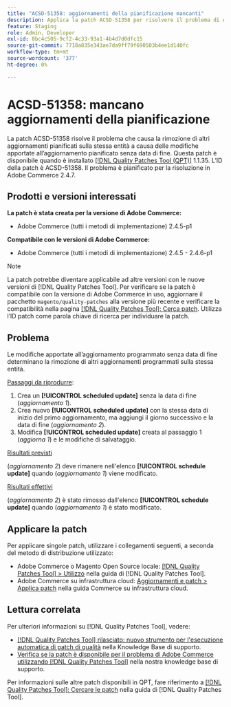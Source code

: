 ```yaml
---
title: "ACSD-51358: aggiornamenti della pianificazione mancanti"
description: Applica la patch ACSD-51358 per risolvere il problema di Adobe Commerce, in cui le modifiche all’aggiornamento pianificato senza data di fine determinano la rimozione di altri aggiornamenti pianificati sulla stessa entità.
feature: Staging
role: Admin, Developer
exl-id: 8bc4c505-9cf2-4c33-93a1-4b4d7d0dfc15
source-git-commit: 7718a835e343ae7da9ff79f690503b4ee1d140fc
workflow-type: tm+mt
source-wordcount: '377'
ht-degree: 0%

---
```


# ACSD-51358: mancano aggiornamenti della pianificazione

La patch ACSD-51358 risolve il problema che causa la rimozione di altri aggiornamenti pianificati sulla stessa entità a causa delle modifiche apportate all’aggiornamento pianificato senza data di fine. Questa patch è disponibile quando è installato [[!DNL Quality Patches Tool (QPT)]](/help/announcements/adobe-commerce-announcements/magento-quality-patches-released-new-tool-to-self-serve-quality-patches.md) 1.1.35. L’ID della patch è ACSD-51358. Il problema è pianificato per la risoluzione in Adobe Commerce 2.4.7.

## Prodotti e versioni interessati

**La patch è stata creata per la versione di Adobe Commerce:**

* Adobe Commerce (tutti i metodi di implementazione) 2.4.5-p1

**Compatibile con le versioni di Adobe Commerce:**

* Adobe Commerce (tutti i metodi di implementazione) 2.4.5 - 2.4.6-p1

>[!NOTE]
>
>La patch potrebbe diventare applicabile ad altre versioni con le nuove versioni di [!DNL Quality Patches Tool]. Per verificare se la patch è compatibile con la versione di Adobe Commerce in uso, aggiornare il pacchetto `magento/quality-patches` alla versione più recente e verificare la compatibilità nella pagina [[!DNL Quality Patches Tool]: Cerca patch](https://experienceleague.adobe.com/tools/commerce-quality-patches/index.html?lang=it). Utilizza l’ID patch come parola chiave di ricerca per individuare la patch.

## Problema

Le modifiche apportate all’aggiornamento programmato senza data di fine determinano la rimozione di altri aggiornamenti programmati sulla stessa entità.

<u>Passaggi da riprodurre</u>:

1. Crea un **[!UICONTROL scheduled update]** senza la data di fine (*aggiornamento 1*).
1. Crea nuovo **[!UICONTROL scheduled update]** con la stessa data di inizio del primo aggiornamento, ma aggiungi il giorno successivo e la data di fine (*aggiornamento 2*).
1. Modifica **[!UICONTROL scheduled update]** creata al passaggio 1 (*aggiorna 1*) e le modifiche di salvataggio.

<u>Risultati previsti</u>

(*aggiornamento 2*) deve rimanere nell&#39;elenco **[!UICONTROL schedule update]** quando (*aggiornamento 1*) viene modificato.

<u>Risultati effettivi</u>

(*aggiornamento 2*) è stato rimosso dall&#39;elenco **[!UICONTROL schedule update]** quando (*aggiornamento 1*) è stato modificato.

## Applicare la patch

Per applicare singole patch, utilizzare i collegamenti seguenti, a seconda del metodo di distribuzione utilizzato:

* Adobe Commerce o Magento Open Source locale: [[!DNL Quality Patches Tool] > Utilizzo](<https://experienceleague.adobe.com/docs/commerce-operations/tools/quality-patches-tool/usage.html?lang=it>) nella guida di [!DNL Quality Patches Tool].
* Adobe Commerce su infrastruttura cloud: [Aggiornamenti e patch > Applica patch](https://experienceleague.adobe.com/docs/commerce-cloud-service/user-guide/develop/upgrade/apply-patches.html?lang=it) nella guida Commerce su infrastruttura cloud.

## Lettura correlata

Per ulteriori informazioni su [!DNL Quality Patches Tool], vedere:

* [[!DNL Quality Patches Tool] rilasciato: nuovo strumento per l&#39;esecuzione automatica di patch di qualità](/help/announcements/adobe-commerce-announcements/magento-quality-patches-released-new-tool-to-self-serve-quality-patches.md) nella Knowledge Base di supporto.
* [Verifica se la patch è disponibile per il problema di Adobe Commerce utilizzando  [!DNL Quality Patches Tool]](/help/support-tools/patches-available-in-qpt-tool/check-patch-for-magento-issue-with-magento-quality-patches.md) nella nostra knowledge base di supporto.

Per informazioni sulle altre patch disponibili in QPT, fare riferimento a [[!DNL Quality Patches Tool]: Cercare le patch](<https://experienceleague.adobe.com/tools/commerce-quality-patches/index.html?lang=it>) nella guida di [!DNL Quality Patches Tool].
